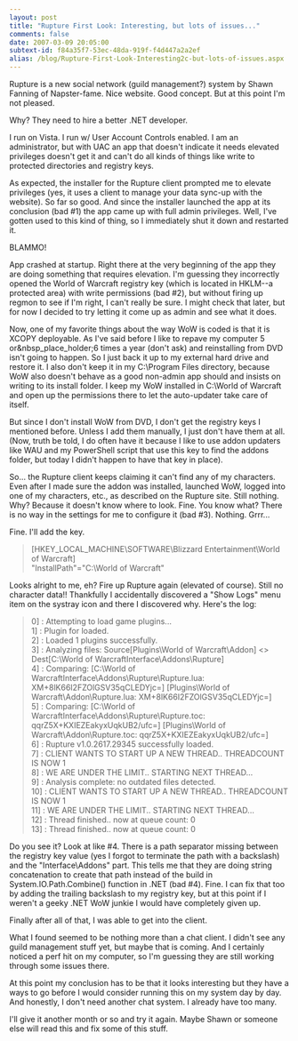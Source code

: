 ```yaml
---
layout: post
title: "Rupture First Look: Interesting, but lots of issues..."
comments: false
date: 2007-03-09 20:05:00
subtext-id: f84a35f7-53ec-48da-919f-f4d447a2a2ef
alias: /blog/Rupture-First-Look-Interesting2c-but-lots-of-issues.aspx
---
```



Rupture is a new social network (guild management?) system by Shawn Fanning of Napster-fame. Nice website. Good concept. But at this point I'm not pleased.

Why? They need to hire a better .NET developer.

I run on Vista. I run w/ User Account Controls enabled. I am an administrator, but with UAC an app that doesn't indicate it needs elevated privileges doesn't get it and can't do all kinds of things like write to protected directories and registry keys.

As expected, the installer for the Rupture client prompted me to elevate privileges (yes, it uses a client to manage your data sync-up with the website). So far so good. And since the installer launched the app at its conclusion (bad #1) the app came up with full admin privileges. Well, I've gotten used to this kind of thing, so I immediately shut it down and restarted it.

BLAMMO!

App crashed at startup. Right there at the very beginning of the app they are doing something that requires elevation. I'm guessing they incorrectly opened the World of Warcraft registry key (which is located in HKLM--a protected area) with write permissions (bad #2), but without firing up regmon to see if I'm right, I can't really be sure. I might check that later, but for now I decided to try letting it come up as admin and see what it does.

Now, one of my favorite things about the way WoW is coded is that it is XCOPY deployable. As I've said before I like to repave my computer 5 or&nbsp_place_holder;6 times a year (don't ask) and reinstalling from DVD isn't going to happen. So I just back it up to my external hard drive and restore it. I also don't keep it in my C:\Program Files directory, because WoW also doesn't behave as a good non-admin app should and insists on writing to its install folder. I keep my WoW installed in C:\World of Warcraft and open up the permissions there to let the auto-updater take care of itself.

But since I don't install WoW from DVD, I don't get the registry keys I mentioned before. Unless I add them manually, I just don't have them at all. (Now, truth be told, I do often have it because I like to use addon updaters like WAU and my PowerShell script that use this key to find the addons folder, but today I didn't happen to have that key in place).

So... the Rupture client keeps claiming it can't find any of my characters. Even after I made sure the addon was installed, launched WoW, logged into one of my characters, etc., as described on the Rupture site. Still nothing. Why? Because it doesn't know where to look. Fine. You know what? There is no way in the settings for me to configure it (bad #3). Nothing. Grrr...

Fine. I'll add the key.

> [HKEY_LOCAL_MACHINE\SOFTWARE\Blizzard Entertainment\World of Warcraft]  
"InstallPath"="C:\\World of Warcraft"

Looks alright to me, eh? Fire up Rupture again (elevated of course). Still no character data!! Thankfully I accidentally discovered a "Show Logs" menu item on the systray icon and there I discovered why. Here's the log: 

> 0] <Plugin>: <Manager> Attempting to load game plugins...  
1] <Plugin>: <Manager> Plugin for <World of Warcraft> loaded.  
2] <Plugin>: <Manager> Loaded 1 plugins successfully.  
3] <Plugin>: <World of Warcraft> Analyzing files: Source[Plugins\World of Warcraft\Addon\] <> Dest[C:\World of WarcraftInterface\Addons\Rupture\]  
4] <Plugin>: <World of Warcraft> Comparing: [C:\World of WarcraftInterface\Addons\Rupture\Rupture.lua: XM+8lK66I2FZOlGSV35qCLEDYjc=] [Plugins\World of Warcraft\Addon\Rupture.lua: XM+8lK66I2FZOlGSV35qCLEDYjc=]  
5] <Plugin>: <World of Warcraft> Comparing: [C:\World of WarcraftInterface\Addons\Rupture\Rupture.toc: qqrZ5X+KXIEZEakyxUqkUB2/ufc=] [Plugins\World of Warcraft\Addon\Rupture.toc: qqrZ5X+KXIEZEakyxUqkUB2/ufc=]  
6] <Interface>: Rupture v1.0.2617.29345 successfully loaded.  
7] <Interface>: CLIENT WANTS TO START UP A NEW THREAD.. THREADCOUNT IS NOW 1  
8] <Interface>: WE ARE UNDER THE LIMIT.. STARTING NEXT THREAD...  
9] <Network>: Analysis complete: no outdated files detected.  
10] <Interface>: CLIENT WANTS TO START UP A NEW THREAD.. THREADCOUNT IS NOW 1  
11] <Interface>: WE ARE UNDER THE LIMIT.. STARTING NEXT THREAD...  
12] <Interface>: Thread finished.. now at queue count: 0  
13] <Interface>: Thread finished.. now at queue count: 0

Do you see it? Look at like #4. There is a path separator missing between the registry key value (yes I forgot to terminate the path with a backslash) and the "Interface\Addons" part. This tells me that they are doing string concatenation to create that path instead of the build in System.IO.Path.Combine() function in .NET (bad #4). Fine. I can fix that too by adding the trailing backslash to my registry key, but at this point if I weren't a geeky .NET WoW junkie I would have completely given up. 

Finally after all of that, I was able to get into the client. 

What I found seemed to be nothing more than a chat client. I didn't see any guild management stuff yet, but maybe that is coming. And I certainly noticed a perf hit on my computer, so I'm guessing they are still working through some issues there. 

At this point my conclusion has to be that it looks interesting but they have a ways to go before I would consider running this on my system day by day. And honestly, I don't need another chat system. I already have too many. 

I'll give it another month or so and try it again. Maybe Shawn or someone else will read this and fix some of this stuff. 
